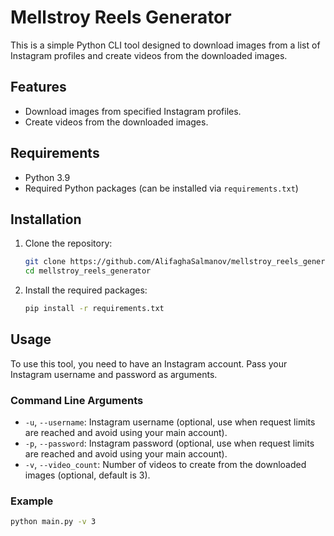 # Mellstroy Reels Generator

This is a simple Python CLI tool designed to download images from a list of Instagram profiles and create videos from the downloaded images.

## Features

- Download images from specified Instagram profiles.
- Create videos from the downloaded images.

## Requirements

- Python 3.9
- Required Python packages (can be installed via `requirements.txt`)

## Installation

1. Clone the repository:

    ```sh
    git clone https://github.com/AlifaghaSalmanov/mellstroy_reels_generator.git
    cd mellstroy_reels_generator
    ```

2. Install the required packages:

    ```sh
    pip install -r requirements.txt
    ```

## Usage

To use this tool, you need to have an Instagram account. Pass your Instagram username and password as arguments.

### Command Line Arguments

- `-u`, `--username`: Instagram username (optional, use when request limits are reached and avoid using your main account).
- `-p`, `--password`: Instagram password (optional, use when request limits are reached and avoid using your main account).
- `-v`, `--video_count`: Number of videos to create from the downloaded images (optional, default is 3).

### Example

```sh
python main.py -v 3
